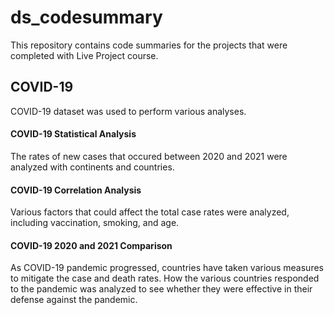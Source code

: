 # ds_codesummary
This repository contains code summaries for the projects that were completed with Live Project course.

## COVID-19
COVID-19 dataset was used to perform various analyses.

#### COVID-19 Statistical Analysis
The rates of new cases that occured between 2020 and 2021 were analyzed with continents and countries. 

#### COVID-19 Correlation Analysis
Various factors that could affect the total case rates were analyzed, including vaccination, smoking, and age.

#### COVID-19 2020 and 2021 Comparison
As COVID-19 pandemic progressed, countries have taken various measures to mitigate the case and death rates. How the various countries responded to the pandemic was analyzed to see whether they were effective in their defense against the pandemic. 
